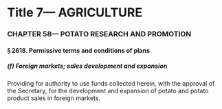 
# Title 7— AGRICULTURE
### CHAPTER 58— POTATO RESEARCH AND PROMOTION
#### § 2618. Permissive terms and conditions of plans
##### (f) Foreign markets; sales development and expansion

Providing for authority to use funds collected herein, with the approval of the Secretary, for the development and expansion of potato and potato product sales in foreign markets.
